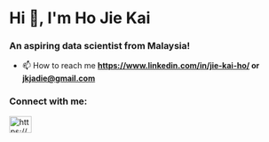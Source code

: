 <h1>Hi 👋, I'm Ho Jie Kai</h1>
<h3>An aspiring data scientist from Malaysia!</h3>

- 📫 How to reach me **https://www.linkedin.com/in/jie-kai-ho/ or jkjadie@gmail.com**

<h3 align="left">Connect with me:</h3>
<p align="left">
<a href="https://linkedin.com/in/https://www.linkedin.com/in/jie-kai-ho/" target="blank"><img align="center" src="https://raw.githubusercontent.com/rahuldkjain/github-profile-readme-generator/master/src/images/icons/Social/linked-in-alt.svg" alt="https://www.linkedin.com/in/jie-kai-ho/" height="30" width="40" /></a>
</p>
